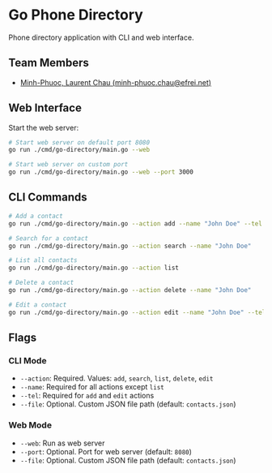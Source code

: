 # Go Phone Directory

Phone directory application with CLI and web interface.

## Team Members

- [Minh-Phuoc, Laurent Chau (minh-phuoc.chau@efrei.net)](minh-phuoc.chau@efrei.net)

## Web Interface

Start the web server:

```bash
# Start web server on default port 8080
go run ./cmd/go-directory/main.go --web

# Start web server on custom port
go run ./cmd/go-directory/main.go --web --port 3000
```

## CLI Commands

```bash
# Add a contact
go run ./cmd/go-directory/main.go --action add --name "John Doe" --tel "1234567890"

# Search for a contact
go run ./cmd/go-directory/main.go --action search --name "John Doe"

# List all contacts
go run ./cmd/go-directory/main.go --action list

# Delete a contact
go run ./cmd/go-directory/main.go --action delete --name "John Doe"

# Edit a contact
go run ./cmd/go-directory/main.go --action edit --name "John Doe" --tel "0987654321"
```

## Flags

### CLI Mode

- `--action`: Required. Values: `add`, `search`, `list`, `delete`, `edit`
- `--name`: Required for all actions except `list`
- `--tel`: Required for `add` and `edit` actions
- `--file`: Optional. Custom JSON file path (default: `contacts.json`)

### Web Mode

- `--web`: Run as web server
- `--port`: Optional. Port for web server (default: `8080`)
- `--file`: Optional. Custom JSON file path (default: `contacts.json`)
